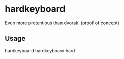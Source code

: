 # hardkeyboard
Even more pretentious than dvorak. (proof of concept)

## Usage
hardkeyboard
hardkeyboard hard